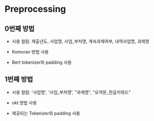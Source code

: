 # Preprocessing

## 0번째 방법

- 사용 컬럼: 제출년도, 사업명, 사업_부처명, 계속과제여부, 내역사업명, 과제명

- Komoran 방법 사용

- Bert tokenizer와 padding 사용

## 1번째 방법

- 사용 컬럼: '사업명', '사업_부처명', "과제명", "요약문_한글키워드"

- okt 방법 사용

- 제공되는 Tokenizer와 padding 사용
